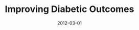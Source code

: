 ---
title: Improving Diabetic Outcomes
articlename: >-
  Peer Mentoring and Financial Incentives to Improve Glucose Control in African American Veterans: A Randomized, Controlled Trial
date: 2012-03-01
summary: >-
  Compared to whites, African Americans have a greater incidence of diabetes, decreased control, and higher rates of micro-vascular complications. A peer mentorship model could be a scalable approach to improving control in this population and reducing disparities in diabetic outcomes.
authors: >-
  Judith A. Long, MD, Erica C. Jahnle, BA, Diane M. Richardson, PhD, George Loewenstein, PhD, and Kevin G. Volpp, MD, PhD
source: 'https://www.ncbi.nlm.nih.gov/pmc/articles/PMC3475415/'
journal: Ann Intern Med
---